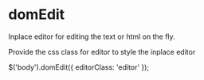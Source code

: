 # domEdit

Inplace editor for editing the text or html on the fly.


Provide the css class for editor to style the inplace editor

$('body').domEdit({
  editorClass: 'editor'
});

